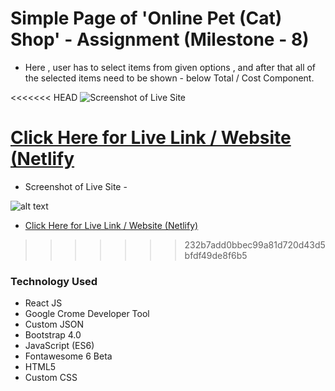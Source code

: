 # Simple Page of 'Online Pet (Cat) Shop' - Assignment (Milestone - 8)
* Here , user has to select items from given options , and after that all of the selected items need to be shown - below Total / Cost Component.

<<<<<<< HEAD
![Screenshot of Live Site](images/demo.png)

[Click Here for Live Link / Website  (Netlify](https://assignment-react-store.netlify.app/)
=======
* Screenshot of Live Site -

![alt text](images/demo.png)

* [Click Here for Live Link / Website  (Netlify)](https://assignment-react-store.netlify.app/)
>>>>>>> 232b7add0bbec99a81d720d43d5bfdf49de8f6b5


### Technology Used

* React JS
* Google Crome Developer Tool
* Custom JSON
* Bootstrap 4.0
* JavaScript (ES6)
* Fontawesome 6 Beta
* HTML5
* Custom CSS
